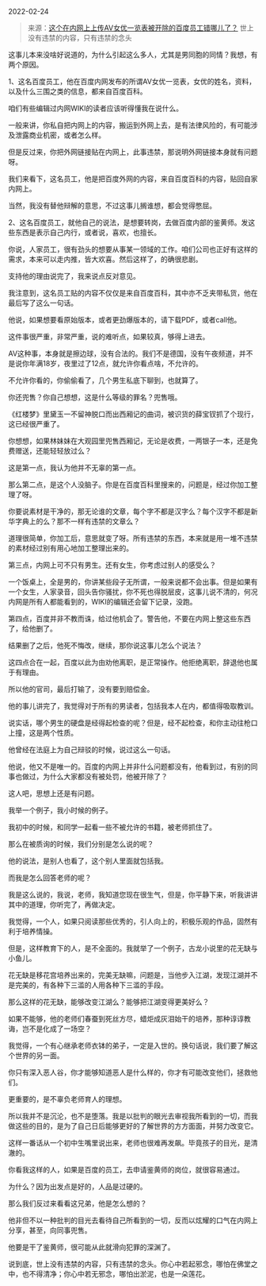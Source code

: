 2022-02-24

> 来源：[这个在内网上上传AV女优一览表被开除的百度员工错哪儿了？](http://mp.weixin.qq.com/s?__biz=MzU3NDc5Nzc0NQ==&mid=2247513533&idx=2&sn=ee1666c0ceeff602f469e468ae40dcb0&chksm=fd2e1763ca599e751da6d2bc64770dc6fd3d2591982cfdfae5902234ab67d6b6b8f1b830afce&scene=27#wechat_redirect)
> 世上没有违禁的内容，只有违禁的念头

这事儿本来没啥好说道的，为什么引起这么多人，尤其是男同胞的同情？我想，有两个原因。

  

1、这名百度员工，他在百度内网发布的所谓AV女优一览表，女优的姓名，资料，以及什么三围之类的信息，都来自百度百科。

  

咱们有些编辑过内网WIKI的读者应该听得懂我在说什么。  

  

一般来讲，你私自把内网上的内容，搬运到外网上去，是有法律风险的，有可能涉及泄露商业机密，或者怎么样。  

  

但是反过来，你把外网链接贴在内网上，此事违禁，那说明外网链接本身就有问题呀。  

  

我们来看下，这名员工，他是把百度外网的内容，来自百度百科的内容，贴回自家内网上。  

  

当然，我没有替他辩解的意思，不过这事儿搁谁想，都会觉得憋屈。

  

2、这名百度员工，就他自己的说法，是想要转岗，去做百度内部的鉴黄师。发这些东西是表示自己内行，或者说，喜欢，也擅长。  

  

你说，人家员工，很有劲头的想要从事某一领域的工作。咱们公司也正好有这样的需求，本来可以走内推，皆大欢喜。然后这样了，的确很悲剧。  

  

支持他的理由说完了，我来说点反对意见。  

  

我注意到，这名员工贴的内容不仅仅是来自百度百科，其中亦不乏夹带私货，他在最后写了这么一句话。  

  

他说，如果想要看原始版本，或者更劲爆版本的，请下载PDF，或者call他。

  

这件事很严重，非常严重，说的难听点，如果较真，够得上进去。  

  

AV这种事，本身就是擦边球，没有合法的。我们不是德国，没有午夜频道，并不是说你年满18岁，夜里过了12点，就允许你看点啥，不允许的。  

  

不允许你看的，你偷偷看了，几个男生私底下聊到，也就算了。  

  

你还兜售？你自己想想，这是什么等级的罪名？兜售哦。  

  

《红楼梦》里黛玉一不留神脱口而出西厢记的曲词，被识货的薛宝钗抓了个现行，这已经很严重了。

  

你想想，如果林妹妹在大观园里兜售西厢记，无论是收费，一两银子一本，还是免费赠送，还能轻轻放过么？

  

这是第一点，我认为他并不无辜的第一点。  

  

那么第二点，是这个人没脑子。你是在百度百科里搜来的，问题是，经过你加工整理了呀。

  

你要说素材是干净的，那无论谁的文章，每个字不都是汉字么？每个汉字不都是新华字典上的么？那不一样有违禁的文章么？

  

道理很简单，你加工后，意思就变了呀。所有违禁的东西，本来就是用一堆不违禁的素材经过别有用心地加工整理出来的。

  

第三点，内网上可不只有男生。还有女生，你考虑过别人的感受么？

  

一个饭桌上，全是男的，你讲某些段子无所谓，一般来说都不会出事。但是如果有一个女生，人家录音，回头告你骚扰，你不死也得脱层皮，这事儿说不清的，何况内网是所有人都能看到的，WIKI的编辑还会留下记录，没跑。  

  

第四点，百度并非不教而诛，给过他机会了。警告他，不要在内网上整这些东西了，给他删了。

  

结果删了之后，他死不悔改，继续，那你说这事儿怎么个说法？  

  

这四点合在一起，百度以此为由劝他离职，是正常操作。他拒绝离职，辞退他也属于有理由。  

  

所以他的官司，最后打输了，没有要到赔偿金。  

  

他的事儿讲完了，我觉得对于所有的男读者，包括我本人在内，都值得吸取教训。  

  

说实话，哪个男生的硬盘是经得起检查的呢？但是，经不起检查，和你主动往枪口上撞，这是两个性质。  

  

他曾经在法庭上为自己辩驳的时候，说过这么一句话。  

  

他说，他又不是唯一的。百度的内网上并非什么问题都没有，他看到过，有别的同事也做过，为什么大家都没有被处罚，他被开除了？

  

这人吧，思想上还是有问题。  

  

我举一个例子，我小时候的例子。  

  

我初中的时候，和同学一起看一些不被允许的书籍，被老师抓住了。

  

那么在被质询的时候，我们分别是怎么说的呢？  

  

他的说法，是别人也看了，这个别人里面就包括我。

  

而我是怎么回答老师的呢？  

  

我是这么说的，我说，老师，我知道您现在很生气，但是，你平静下来，听我讲讲其中的道理，你听完了，再做决定。

  

我觉得，一个人，如果只阅读那些优秀的，引人向上的，积极乐观的作品，固然有利于培养情操。  

  

但是，这样教育下的人，是不全面的。我就举了一个例子，古龙小说里的花无缺与小鱼儿。  

  

花无缺是移花宫培养出来的，完美无缺嘛，问题是，当他步入江湖，发现江湖并不是完美的，有各种下三滥的人用各种下三滥的手段。

  

那么这样的花无缺，能够改变江湖么？能够把江湖变得更美好么？

  

如果不能够，他的老师们春蚕到死丝方尽，蜡炬成灰泪始干的培养，那种谆谆教诲，岂不是化成了一场空？

  

我觉得，一个有心继承老师衣钵的弟子，一定是入世的。换句话说，我们要了解这个世界的另一面。  

  

你只有深入恶人谷，你才能够知道恶人是什么样的，你才有可能改变他们，拯救他们。  

  

更重要的，是不辜负老师育人的理想。  

  

所以我并不是沉沦，也不是堕落。我是以批判的眼光去审视我所看到的一切，而我做这些的目的，是为了自己日后能够更好的了解世界的方方面面，并努力改变它。  

  

这样一番话从一个初中生嘴里说出来，老师也很难再发飙。毕竟孩子的目光，是清澈的。  

  

你看我这样的人，如果是百度的员工，去申请鉴黄师的岗位，就很容易通过。  

  

为什么？因为出发点是好的，人品是过硬的。

  

那么我们反过来看看这兄弟，他是怎么想的？

  

他非但不以一种批判的目光去看待自己所看到的一切，反而以炫耀的口气在内网上分享，甚至，向同事兜售。

  

他要是干了鉴黄师，很可能从此就滑向犯罪的深渊了。

  

说到底，世上没有违禁的内容，只有违禁的念头。你心中若起邪念，哪怕在佛堂之中，也不得清净；你心中若无邪念，哪怕出淤泥，也是一朵莲花。

